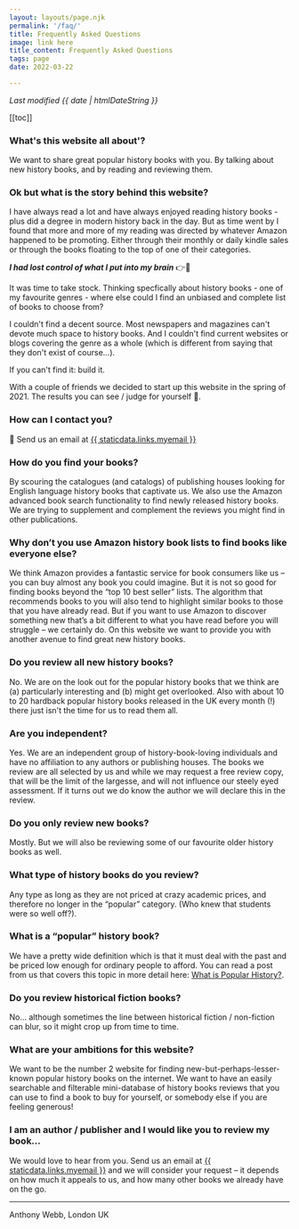 ```yaml
---
layout: layouts/page.njk
permalink: '/faq/'
title: Frequently Asked Questions
image: link here
title_content: Frequently Asked Questions
tags: page
date: 2022-03-22

---
```


_Last modified {{ date | htmlDateString }}_

[[toc]]

### What's this website all about'?
We want to share great popular history books with you. By talking about new history books, and by reading and reviewing them.

### Ok but what is the story behind this website?

I have always read a lot and have always enjoyed reading history books - plus did a degree in modern history back in the day. But as time went by I found that more and more of my reading was directed by whatever Amazon happened to be promoting. Either through their monthly or daily kindle sales or through the books floating to the top of one of their categories.

__*I had lost control of what I put into my brain*__ 👉🧠

It was time to take stock. Thinking specfically about history books - one of my favourite genres - where else could I find an unbiased and complete list of books to choose from?

I couldn't find a decent source. Most newspapers and magazines can't devote much space to history books. And I couldn't find current websites or blogs covering the genre as a whole (which is different from saying that they don't exist of course...).

If you can't find it: build it.

With a couple of friends we decided to start up this website in the spring of 2021. The results you can see / judge for yourself 🙂.

### How can I contact you?

📧 Send us an email at <a href="mailto:{{ staticdata.links.myemail }}">{{ staticdata.links.myemail }}</a>

### How do you find your books?
By scouring the catalogues (and catalogs) of publishing houses looking for English language history books that captivate us. We also use the Amazon advanced book search functionality to find newly released history books.  We are trying to supplement and complement the reviews you might find in other publications.

### Why don’t you use Amazon history book lists to find books like everyone else?
We think Amazon provides a fantastic service for book consumers like us – you can buy almost any book you could imagine. But it is not so good for finding books beyond the “top 10 best seller” lists. The algorithm that recommends books to you will also tend to highlight similar books to those that you have already read. But if you want to use Amazon to discover something new that’s a bit different to what you have read before you will struggle – we certainly do. On this website we want to provide you with another avenue to find great new history books.

### Do you review all new history books?
No. We are on the look out for the popular history books that we think are (a) particularly interesting and (b) might get overlooked. Also with about 10 to 20 hardback popular history books released in the UK every month (!) there just isn't the time for us to read them all.

### Are you independent?
Yes. We are an independent group of history-book-loving individuals and have no affiliation to any authors or publishing houses. The books we review are all selected by us and while we may request a free review copy, that will be the limit of the largesse, and will not influence our steely eyed assessment. If it turns out we do know the author we will declare this in the review.

### Do you only review new books?
Mostly. But we will also be reviewing some of our favourite older history books as well.

### What type of history books do you review?
Any type as long as they are not priced at crazy academic prices, and therefore no longer in the “popular” category. (Who knew that students were so well off?).

### What is a “popular” history book?
We have a pretty wide definition which is that it must deal with the past and be priced low enough for ordinary people to afford. You can read a post from us that covers this topic in more detail here: [What is Popular History?](https://popularhistorybooks.com/2021/05/21/what-is-popular-history/).

### Do you review historical fiction books?
No… although sometimes the line between historical fiction / non-fiction can blur, so it might crop up from time to time.

### What are your ambitions for this website?
We want to be the number 2 website for finding new-but-perhaps-lesser-known popular history books on the internet. We want to have an easily searchable and filterable mini-database of history books reviews that you can use to find a book to buy for yourself, or somebody else if you are feeling generous!

### I am an author / publisher and I would like you to review my book…
We would love to hear from you. Send us an email at <a href="mailto:{{ staticdata.links.myemail }}">{{ staticdata.links.myemail }}</a> and we will consider your request – it depends on how much it appeals to us, and how many other books we already have on the go.

---
Anthony Webb, London UK